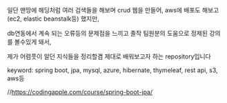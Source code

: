 일단 맨땅에 헤딩처럼 여러 검색들을 해보며 crud 웹을 만들어, aws에 배포도 해보고(ec2, elastic beanstalk등) 했지만,

db연동에서 계속 되는 오류등의 문제점을 느끼고 졸작 팀원분의 도움으로 정제된 강의를 볼수있게 돼서,

제가 어렴풋이 알던 지식들을 정리할겸 제대로 배워보고자 하는 repository입니다

keyword: spring boot, jpa, mysql, azure, hibernate, thymeleaf, rest api, s3, aws등

//https://codingapple.com/course/spring-boot-jpa/
